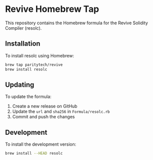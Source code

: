 # Revive Homebrew Tap

This repository contains the Homebrew formula for the Revive Solidity Compiler (resolc).

## Installation

To install resolc using Homebrew:

```bash
brew tap paritytech/revive
brew install resolc
```

## Updating

To update the formula:

1. Create a new release on GitHub
2. Update the `url` and `sha256` in `Formula/resolc.rb`
3. Commit and push the changes

## Development

To install the development version:

```bash
brew install --HEAD resolc
```
